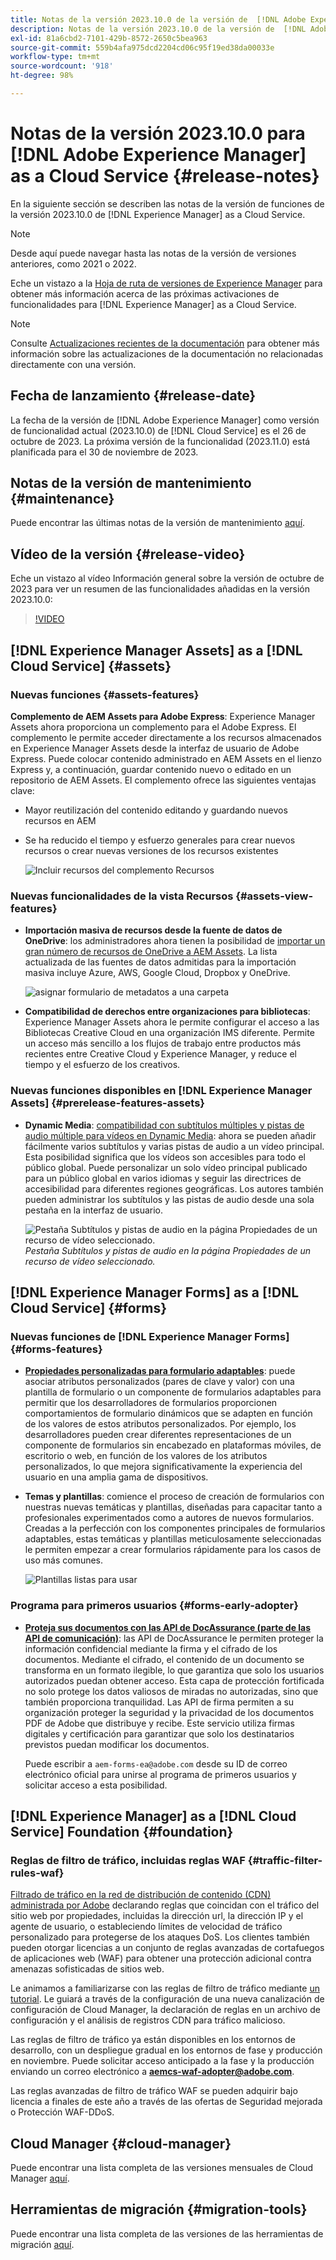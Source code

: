 ```yaml
---
title: Notas de la versión 2023.10.0 de la versión de  [!DNL Adobe Experience Manager]  as a Cloud Service.
description: Notas de la versión 2023.10.0 de la versión de  [!DNL Adobe Experience Manager]  as a Cloud Service.
exl-id: 81a6cbd2-7101-429b-8572-2650c5bea963
source-git-commit: 559b4afa975dcd2204cd06c95f19ed38da00033e
workflow-type: tm+mt
source-wordcount: '918'
ht-degree: 98%

---
```


# Notas de la versión 2023.10.0 para [!DNL Adobe Experience Manager] as a Cloud Service {#release-notes}

En la siguiente sección se describen las notas de la versión de funciones de la versión 2023.10.0 de [!DNL Experience Manager] as a Cloud Service.

>[!NOTE]
>
>Desde aquí puede navegar hasta las notas de la versión de versiones anteriores, como 2021 o 2022.
>
>Eche un vistazo a la [Hoja de ruta de versiones de Experience Manager](https://experienceleague.adobe.com/docs/experience-manager-release-information/aem-release-updates/update-releases-roadmap.html?lang=es) para obtener más información acerca de las próximas activaciones de funcionalidades para [!DNL Experience Manager] as a Cloud Service.

>[!NOTE]
>
>Consulte [Actualizaciones recientes de la documentación](https://experienceleague.adobe.com/docs/experience-manager-release-information/aem-release-updates/doc-updates/documentation-updates.html?lang=es) para obtener más información sobre las actualizaciones de la documentación no relacionadas directamente con una versión.

## Fecha de lanzamiento {#release-date}

La fecha de la versión de [!DNL Adobe Experience Manager] como versión de funcionalidad actual (2023.10.0) de [!DNL Cloud Service] es el 26 de octubre de 2023. La próxima versión de la funcionalidad (2023.11.0) está planificada para el 30 de noviembre de 2023.

## Notas de la versión de mantenimiento {#maintenance}

Puede encontrar las últimas notas de la versión de mantenimiento [aquí](/help/release-notes/maintenance/latest.md).

## Vídeo de la versión {#release-video}

Eche un vistazo al vídeo Información general sobre la versión de octubre de 2023 para ver un resumen de las funcionalidades añadidas en la versión 2023.10.0:

>[!VIDEO](https://video.tv.adobe.com/v/3425186/?quality=12)

## [!DNL Experience Manager Assets] as a [!DNL Cloud Service] {#assets}

### Nuevas funciones {#assets-features}

**Complemento de AEM Assets para Adobe Express**: Experience Manager Assets ahora proporciona un complemento para el Adobe Express. El complemento le permite acceder directamente a los recursos almacenados en Experience Manager Assets desde la interfaz de usuario de Adobe Express. Puede colocar contenido administrado en AEM Assets en el lienzo Express y, a continuación, guardar contenido nuevo o editado en un repositorio de AEM Assets. El complemento ofrece las siguientes ventajas clave:

* Mayor reutilización del contenido editando y guardando nuevos recursos en AEM

* Se ha reducido el tiempo y esfuerzo generales para crear nuevos recursos o crear nuevas versiones de los recursos existentes

  ![Incluir recursos del complemento Recursos](/help/assets/assets/aem-assets-add-on-include-assets.png)

### Nuevas funcionalidades de la vista Recursos {#assets-view-features}

* **Importación masiva de recursos desde la fuente de datos de OneDrive**: los administradores ahora tienen la posibilidad de [importar un gran número de recursos de OneDrive a AEM Assets](/help/assets/bulk-import-assets-view.md#onedrive-developer-application). La lista actualizada de las fuentes de datos admitidas para la importación masiva incluye Azure, AWS, Google Cloud, Dropbox y OneDrive.

  ![asignar formulario de metadatos a una carpeta](/help/assets/assets/bulk-import-source-details-onedrive.png)

* **Compatibilidad de derechos entre organizaciones para bibliotecas**: Experience Manager Assets ahora le permite configurar el acceso a las Bibliotecas Creative Cloud en una organización IMS diferente. Permite un acceso más sencillo a los flujos de trabajo entre productos más recientes entre Creative Cloud y Experience Manager, y reduce el tiempo y el esfuerzo de los creativos.

### Nuevas funciones disponibles en [!DNL Experience Manager Assets] {#prerelease-features-assets}

* **Dynamic Media**: [compatibilidad con subtítulos múltiples y pistas de audio múltiple para vídeos en Dynamic Media](/help/assets/dynamic-media/video.md#about-msma): ahora se pueden añadir fácilmente varios subtítulos y varias pistas de audio a un vídeo principal. Esta posibilidad significa que los vídeos son accesibles para todo el público global. Puede personalizar un solo vídeo principal publicado para un público global en varios idiomas y seguir las directrices de accesibilidad para diferentes regiones geográficas. Los autores también pueden administrar los subtítulos y las pistas de audio desde una sola pestaña en la interfaz de usuario.

  ![Pestaña Subtítulos y pistas de audio en la página Propiedades de un recurso de vídeo seleccionado.](/help/release-notes/assets/msma-aem-cs.png)*Pestaña Subtítulos y pistas de audio en la página Propiedades de un recurso de vídeo seleccionado.*

## [!DNL Experience Manager Forms] as a [!DNL Cloud Service] {#forms}

### Nuevas funciones de [!DNL Experience Manager Forms] {#forms-features}

* **[Propiedades personalizadas para formulario adaptables](/help/forms/template-editor-core-components.md#add-a-custom-group-name-in-the-policy-of-template-editor)**: puede asociar atributos personalizados (pares de clave y valor) con una plantilla de formulario o un componente de formularios adaptables para permitir que los desarrolladores de formularios proporcionen comportamientos de formulario dinámicos que se adapten en función de los valores de estos atributos personalizados. Por ejemplo, los desarrolladores pueden crear diferentes representaciones de un componente de formularios sin encabezado en plataformas móviles, de escritorio o web, en función de los valores de los atributos personalizados, lo que mejora significativamente la experiencia del usuario en una amplia gama de dispositivos.

* **Temas y plantillas**: comience el proceso de creación de formularios con nuestras nuevas temáticas y plantillas, diseñadas para capacitar tanto a profesionales experimentados como a autores de nuevos formularios. Creadas a la perfección con los componentes principales de formularios adaptables, estas temáticas y plantillas meticulosamente seleccionadas le permiten empezar a crear formularios rápidamente para los casos de uso más comunes.

  ![Plantillas listas para usar](/help/forms/assets/form-templates-ootb.png)


### Programa para primeros usuarios {#forms-early-adopter}

* **[Proteja sus documentos con las API de DocAssurance (parte de las API de comunicación)](/help/forms/aem-forms-cloud-service-communications-introduction.md#document-assurance-doc-assurance)**: las API de DocAssurance le permiten proteger la información confidencial mediante la firma y el cifrado de los documentos. Mediante el cifrado, el contenido de un documento se transforma en un formato ilegible, lo que garantiza que solo los usuarios autorizados puedan obtener acceso. Esta capa de protección fortificada no solo protege los datos valiosos de miradas no autorizadas, sino que también proporciona tranquilidad. Las API de firma permiten a su organización proteger la seguridad y la privacidad de los documentos PDF de Adobe que distribuye y recibe. Este servicio utiliza firmas digitales y certificación para garantizar que solo los destinatarios previstos puedan modificar los documentos.

  Puede escribir a `aem-forms-ea@adobe.com` desde su ID de correo electrónico oficial para unirse al programa de primeros usuarios y solicitar acceso a esta posibilidad.

## [!DNL Experience Manager] as a [!DNL Cloud Service] Foundation {#foundation}

### Reglas de filtro de tráfico, incluidas reglas WAF {#traffic-filter-rules-waf}

[Filtrado de tráfico en la red de distribución de contenido (CDN) administrada por Adobe](/help/security/traffic-filter-rules-including-waf.md) declarando reglas que coincidan con el tráfico del sitio web por propiedades, incluidas la dirección url, la dirección IP y el agente de usuario, o estableciendo límites de velocidad de tráfico personalizado para protegerse de los ataques DoS. Los clientes también pueden otorgar licencias a un conjunto de reglas avanzadas de cortafuegos de aplicaciones web (WAF) para obtener una protección adicional contra amenazas sofisticadas de sitios web.

Le animamos a familiarizarse con las reglas de filtro de tráfico mediante [un tutorial](https://experienceleague.adobe.com/docs/experience-manager-learn/cloud-service/security/traffic-filter-and-waf-rules/overview.html?lang=es). Le guiará a través de la configuración de una nueva canalización de configuración de Cloud Manager, la declaración de reglas en un archivo de configuración y el análisis de registros CDN para tráfico malicioso.

Las reglas de filtro de tráfico ya están disponibles en los entornos de desarrollo, con un despliegue gradual en los entornos de fase y producción en noviembre. Puede solicitar acceso anticipado a la fase y la producción enviando un correo electrónico a **aemcs-waf-adopter@adobe.com**.

Las reglas avanzadas de filtro de tráfico WAF se pueden adquirir bajo licencia a finales de este año a través de las ofertas de Seguridad mejorada o Protección WAF-DDoS.

## Cloud Manager {#cloud-manager}

Puede encontrar una lista completa de las versiones mensuales de Cloud Manager [aquí](/help/implementing/cloud-manager/release-notes/current.md).

## Herramientas de migración {#migration-tools}

Puede encontrar una lista completa de las versiones de las herramientas de migración [aquí](/help/journey-migration/release-notes/release-notes-migration-tools-current.md).
